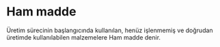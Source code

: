 
# Ham madde 

Üretim sürecinin başlangıcında kullanılan, henüz işlenmemiş ve doğrudan üretimde kullanılabilen malzemelere Ham madde denir. 